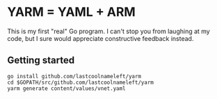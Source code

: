 # YARM = YAML + ARM

This is my first "real" Go program.  I can't stop you from laughing at my code, but I sure would appreciate constructive feedback instead.

## Getting started

```shell
go install github.com/lastcoolnameleft/yarm
cd $GOPATH/src/github.com/lastcoolnameleft/yarm
yarm generate content/values/vnet.yaml
```